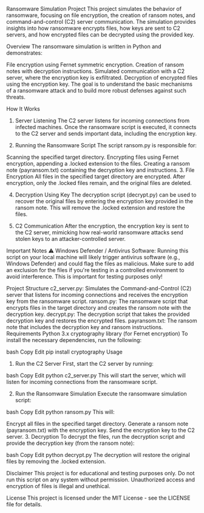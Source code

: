 Ransomware Simulation Project
This project simulates the behavior of ransomware, focusing on file encryption, the creation of ransom notes, and command-and-control (C2) server communication. The simulation provides insights into how ransomware encrypts files, how keys are sent to C2 servers, and how encrypted files can be decrypted using the provided key.

Overview
The ransomware simulation is written in Python and demonstrates:

File encryption using Fernet symmetric encryption.
Creation of ransom notes with decryption instructions.
Simulated communication with a C2 server, where the encryption key is exfiltrated.
Decryption of encrypted files using the encryption key.
The goal is to understand the basic mechanisms of a ransomware attack and to build more robust defenses against such threats.

How It Works
1. Server Listening
The C2 server listens for incoming connections from infected machines. Once the ransomware script is executed, it connects to the C2 server and sends important data, including the encryption key.

2. Running the Ransomware Script
The script ransom.py is responsible for:

Scanning the specified target directory.
Encrypting files using Fernet encryption, appending a .locked extension to the files.
Creating a ransom note (payransom.txt) containing the decryption key and instructions.
3. File Encryption
All files in the specified target directory are encrypted. After encryption, only the .locked files remain, and the original files are deleted.

4. Decryption Using Key
The decryption script (decrypt.py) can be used to recover the original files by entering the encryption key provided in the ransom note. This will remove the .locked extension and restore the files.

5. C2 Communication
After the encryption, the encryption key is sent to the C2 server, mimicking how real-world ransomware attacks send stolen keys to an attacker-controlled server.

Important Notes
⚠️ Windows Defender / Antivirus Software:
Running this script on your local machine will likely trigger antivirus software (e.g., Windows Defender) and could flag the files as malicious. Make sure to add an exclusion for the files if you're testing in a controlled environment to avoid interference. This is important for testing purposes only!

Project Structure
c2_server.py: Simulates the Command-and-Control (C2) server that listens for incoming connections and receives the encryption key from the ransomware script.
ransom.py: The ransomware script that encrypts files in the target directory and creates the ransom note with the decryption key.
decrypt.py: The decryption script that takes the provided decryption key and restores the encrypted files.
payransom.txt: The ransom note that includes the decryption key and ransom instructions.
Requirements
Python 3.x
cryptography library (for Fernet encryption)
To install the necessary dependencies, run the following:

bash
Copy
Edit
pip install cryptography
Usage
1. Run the C2 Server
First, start the C2 server by running:

bash
Copy
Edit
python c2_server.py
This will start the server, which will listen for incoming connections from the ransomware script.

2. Run the Ransomware Simulation
Execute the ransomware simulation script:

bash
Copy
Edit
python ransom.py
This will:

Encrypt all files in the specified target directory.
Generate a ransom note (payransom.txt) with the encryption key.
Send the encryption key to the C2 server.
3. Decryption
To decrypt the files, run the decryption script and provide the decryption key (from the ransom note):

bash
Copy
Edit
python decrypt.py
The decryption will restore the original files by removing the .locked extension.

Disclaimer
This project is for educational and testing purposes only. Do not run this script on any system without permission. Unauthorized access and encryption of files is illegal and unethical.

License
This project is licensed under the MIT License - see the LICENSE file for details.

